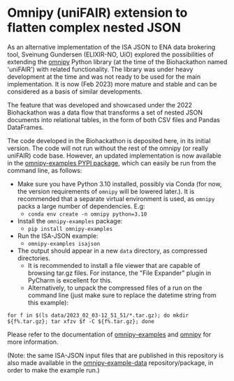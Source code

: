 # Omnipy (uniFAIR) extension to flatten complex nested JSON

As an alternative implementation of the ISA JSON to ENA data brokering tool,
Sveinung Gundersen (ELIXIR-NO, UiO) explored the possibilities of extending
the [omnipy](https://github.com/fairtracks/omnipy) Python library (at the 
time of the Biohackathon named 'uniFAIR') with related functionality. The
library was under heavy development at the time and was not ready to be
used for the main implementation. It is now (Feb 2023) more mature and stable
and can be considered as a basis of similar developments.

The feature that was developed and showcased under the 2022 Biohackathon was
a data flow that transforms a set of nested JSON documents into relational
tables, in the form of both CSV files and Pandas DataFrames.

The code developed in the Biohackathon is deposited here, in its initial
version. The code will not run without the rest of the omnipy (or really
uniFAIR) code base. However, an updated implementation is now available in the 
[omnipy-examples PYPI package](https://pypi.org/project/omnipy-examples/),
which can easily be run from the command line, as follows:

- Make sure you have Python 3.10 installed, possibly via Conda (for now, 
  the version requirements of `omnipy` will be lowered later.). It is 
  recommended that a separate virtual environment is used, as `omnipy`
  packs a large number of dependencies. E.g:
  - `conda env create -n omnipy python=3.10`
- Install the `omnipy-examples` package:
  - `pip install omnipy-examples`
- Run the ISA-JSON example:
  - `omnipy-examples isajson`
- The output should appear in a new `data` directory, as compressed 
  directories. 
  - It is recommended to install a file viewer that are capable of browsing tar.gz files. 
    For instance, the "File Expander" plugin in PyCharm is excellent for this.
  - Alternatively, to unpack the compressed files of a run on the command line 
    (just make sure to replace the datetime string from this example): 

```
for f in $(ls data/2023_02_03-12_51_51/*.tar.gz); do mkdir ${f%.tar.gz}; tar xfzv $f -C ${f%.tar.gz}; done
```

Please refer to the documentation of [omnipy-examples](https://github.com/fairtracks/omnipy_examples) and 
[omnipy](https://github.com/fairtracks/omnipy) for more information.

(Note: the same ISA-JSON input files that are published in this repository is also made available in the
[omnipy-example-data](https://github.com/fairtracks/omnipy_example_data) repository/package, in order to
make the example run.)